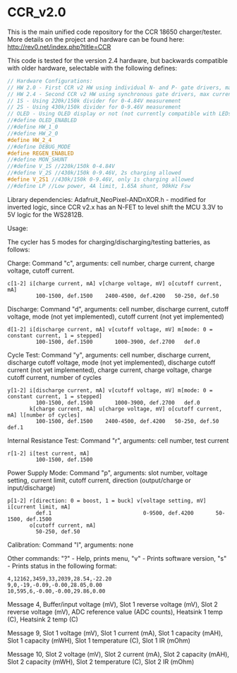 # CCR_v2.0

This is the main unified code repository for the CCR 18650 charger/tester. More details on the project and hardware can be found here: http://rev0.net/index.php?title=CCR

This code is tested for the version 2.4 hardware, but backwards compatible with older hardware, selectable with the following defines:
```c
// Hardware Configurations:
// HW 2.0 - First CCR v2 HW using individual N- and P- gate drivers, max current 3A from 12V, 3.5A from 5V
// HW 2.4 - Second CCR v2 HW using synchronous gate drivers, max current +/-6A from 7.5-12V
// 1S - Using 220k/150k divider for 0-4.84V measurement
// 2S - Using 430k/150k divider for 0-9.46V measurement
// OLED - Using OLED display or not (not currently compatible with LEDs)
//#define OLED_ENABLED
//#define HW_1_0
//#define HW_2_0
#define HW_2_4
//#define DEBUG_MODE
#define REGEN_ENABLED
//#define MON_SHUNT
//#define V_1S //220k/150k 0-4.84V
//#define V_2S //430k/150k 0-9.46V, 2s charging allowed
#define V_2S1 //430k/150k 0-9.46V, only 1s charging allowed
//#define LP //Low power, 4A limit, 1.65A shunt, 90kHz Fsw
```

Library dependencies:
Adafruit_NeoPixel-ANDnXOR.h - modified for inverted logic, since CCR v2.x has an N-FET to level shift the MCU 3.3V to 5V logic for the WS2812B.

Usage:

The cycler has 5 modes for charging/discharging/testing batteries, as follows:

Charge: Command "c", arguments: cell number, charge current, charge voltage, cutoff current.
```
c[1-2] i[charge current, mA] v[charge voltage, mV] o[cutoff current, mA]
         100-1500, def.1500    2400-4500, def.4200   50-250, def.50
```
Discharge: Command "d", arguments: cell number, discharge current, cutoff voltage, mode (not yet implemented), cutoff current (not yet implemented)
```
d[1-2] i[discharge current, mA] v[cutoff voltage, mV] m[mode: 0 = constant current, 1 = stepped]
         100-1500, def.1500       1000-3900, def.2700   def.0
```
Cycle Test: Command "y", arguments: cell number, discharge current, discharge cutoff voltage, mode (not yet implemented), discharge cutoff current (not yet implemented), charge current, charge voltage, charge cutoff current, number of cycles
```
y[1-2] i[discharge current, mA] v[cutoff voltage, mV] m[mode: 0 = constant current, 1 = stepped]
         100-1500, def.1500       1000-3900, def.2700   def.0
       k[charge current, mA] u[charge voltage, mV] o[cutoff current, mA] l[number of cycles]
         100-1500, def.1500    2400-4500, def.4200   50-250, def.50        def.1
```
Internal Resistance Test: Command "r", arguments: cell number, test current
```
r[1-2] i[test current, mA]
         100-1500, def.1500
```
Power Supply Mode: Command "p", arguments: slot number, voltage setting, current limit, cutoff current, direction (output/charge or input/discharge)
```
p[1-2] r[direction: 0 = boost, 1 = buck] v[voltage setting, mV] i[current limit, mA]
         def.1                             0-9500, def.4200       50-1500, def.1500
       o[cutoff current, mA]
         50-250, def.50
```
Calibration: Command "l", arguments: none

Other commands: "?" - Help, prints menu, "v" - Prints software version, "s" - Prints status in the following format:
```
4,12162,3459,33,2039,28.54,-22.20
9,0,-19,-0.09,-0.00,28.05,0.00
10,595,6,-0.00,-0.00,29.86,0.00
```
Message 4, Buffer/input voltage (mV), Slot 1 reverse voltage (mV), Slot 2 reverse voltage (mV), ADC reference value (ADC counts), Heatsink 1 temp (C), Heatsink 2 temp (C)

Message 9, Slot 1 voltage (mV), Slot 1 current (mA), Slot 1 capacity (mAH), Slot 1 capacity (mWH), Slot 1 temperature (C), Slot 1 IR (mOhm)

Message 10, Slot 2 voltage (mV), Slot 2 current (mA), Slot 2 capacity (mAH), Slot 2 capacity (mWH), Slot 2 temperature (C), Slot 2 IR (mOhm)

